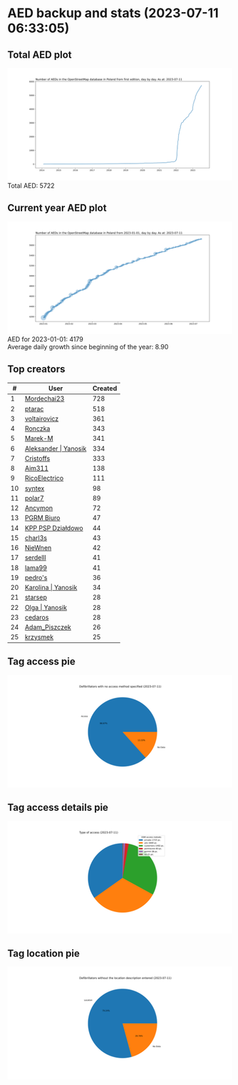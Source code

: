 # AED backup and stats (2023-07-11 06:33:05)


## Total AED plot
![](report_data/total_aed.svg)
Total AED: 5722

## Current year AED plot
![](report_data/current_year_aed.svg)\
AED for 2023-01-01: 4179\
Average daily growth since beginning of the year: 8.90

## Top creators
| # | User | Created |
| ------------- | ------------- | ------------- |
| 1 | [Mordechai23](<https://www.openstreetmap.org/user/Mordechai23>) | 728 |
| 2 | [ptarac](<https://www.openstreetmap.org/user/ptarac>) | 518 |
| 3 | [voltairovicz](<https://www.openstreetmap.org/user/voltairovicz>) | 361 |
| 4 | [Ronczka](<https://www.openstreetmap.org/user/Ronczka>) | 343 |
| 5 | [Marek-M](<https://www.openstreetmap.org/user/Marek-M>) | 341 |
| 6 | [Aleksander &#124; Yanosik](<https://www.openstreetmap.org/user/Aleksander &#124; Yanosik>) | 334 |
| 7 | [Cristoffs](<https://www.openstreetmap.org/user/Cristoffs>) | 333 |
| 8 | [Aim311](<https://www.openstreetmap.org/user/Aim311>) | 138 |
| 9 | [RicoElectrico](<https://www.openstreetmap.org/user/RicoElectrico>) | 111 |
| 10 | [syntex](<https://www.openstreetmap.org/user/syntex>) | 98 |
| 11 | [polar7](<https://www.openstreetmap.org/user/polar7>) | 89 |
| 12 | [Ancymon](<https://www.openstreetmap.org/user/Ancymon>) | 72 |
| 13 | [PGRM Biuro](<https://www.openstreetmap.org/user/PGRM Biuro>) | 47 |
| 14 | [KPP PSP Działdowo](<https://www.openstreetmap.org/user/KPP PSP Działdowo>) | 44 |
| 15 | [charl3s](<https://www.openstreetmap.org/user/charl3s>) | 43 |
| 16 | [NieWnen](<https://www.openstreetmap.org/user/NieWnen>) | 42 |
| 17 | [serdelll](<https://www.openstreetmap.org/user/serdelll>) | 41 |
| 18 | [lama99](<https://www.openstreetmap.org/user/lama99>) | 41 |
| 19 | [pedro's](<https://www.openstreetmap.org/user/pedro's>) | 36 |
| 20 | [Karolina &#124; Yanosik](<https://www.openstreetmap.org/user/Karolina &#124; Yanosik>) | 34 |
| 21 | [starsep](<https://www.openstreetmap.org/user/starsep>) | 28 |
| 22 | [Olga &#124; Yanosik](<https://www.openstreetmap.org/user/Olga &#124; Yanosik>) | 28 |
| 23 | [cedaros](<https://www.openstreetmap.org/user/cedaros>) | 28 |
| 24 | [Adam_Piszczek](<https://www.openstreetmap.org/user/Adam_Piszczek>) | 26 |
| 25 | [krzysmek](<https://www.openstreetmap.org/user/krzysmek>) | 25 |

## Tag access pie
![](report_data/tag_access.svg)

## Tag access details pie
![](report_data/tag_access_details.svg)

## Tag location pie
![](report_data/tag_location.svg)
